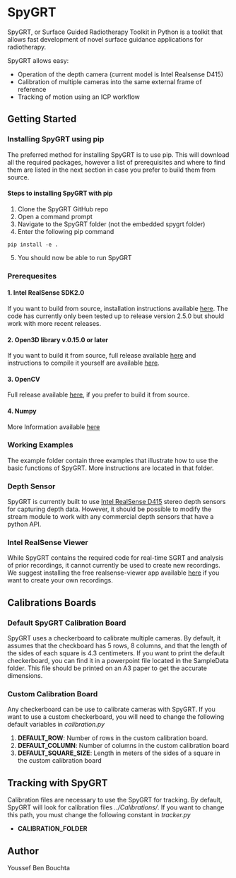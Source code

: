 # SpyGRT

SpyGRT, or Surface Guided Radiotherapy Toolkit in Python is a toolkit that allows fast development of novel surface guidance applications for radiotherapy. 

SpyGRT allows easy: 
- Operation of the depth camera (current model is Intel Realsense D415)
- Calibration of multiple cameras into the same external frame of reference
- Tracking of motion using an ICP workflow 

## Getting Started

### Installing SpyGRT using pip
The preferred method for installing SpyGRT is to use pip. This will download all the required packages, however a list of prerequisites and where to find them are listed in the next section in case you prefer to build them from source.

#### Steps to installing SpyGRT with pip

  1. Clone the SpyGRT GitHub repo
  2. Open a command prompt 
  3. Navigate to the SpyGRT folder (not the embedded spygrt folder)
  4. Enter the following pip command
  
```
pip install -e . 
```
  5. You should now be able to run SpyGRT

### Prerequesites

#### 1. Intel RealSense SDK2.0 

If you want to build from source, installation instructions available [here](https://github.com/IntelRealSense/librealsense). The code has currently only been tested up to release version 2.5.0 but should work with more recent releases. 

#### 2. Open3D library v.0.15.0 or later

If you want to build it from source, full release available [here](https://github.com/PointCloudLibrary/pcl/releases) and instructions to compile it yourself are available [here](http://www.open3d.org/docs/release/getting_started.html).

#### 3. OpenCV 

Full release available [here](https://opencv.org/releases/), if you prefer to build it from source. 

#### 4. Numpy
More Information available [here](https://numpy.org/install/)

### Working Examples
The example folder contain three examples that illustrate how to use the basic functions of SpyGRT. More instructions are located in that folder.

### Depth Sensor
SpyGRT is currently built to use [Intel RealSense D415](https://www.intelrealsense.com/depth-camera-d415/) stereo depth sensors for capturing depth data. However, it should be possible to modify the stream module to work with any commercial depth sensors that have a python API. 

### Intel RealSense Viewer
While SpyGRT contains the required code for real-time SGRT and analysis of prior recordings, it cannot currently be used to create new recordings. We suggest installing the free realsense-viewer app available [here](https://www.intelrealsense.com/sdk-2/) if you want to create your own recordings. 

## Calibrations Boards

### Default SpyGRT Calibration Board

SpyGRT uses a checkerboard to calibrate multiple cameras. By default, it assumes that the checkboard has 5 rows, 8 columns, and that the length of the sides of each square is 4.3 centimeters. If you want to print the default checkerboard, you can find it in a powerpoint file located in the SampleData folder. This file should be printed on an A3 paper to get the accurate dimensions. 

### Custom Calibration Board
Any checkerboard can be use to calibrate cameras with SpyGRT. If you want to use a custom checkerboard, you will need to change the following default variables in *calibration.py*

1. **DEFAULT_ROW**: Number of rows in the custom calibration board.
2. **DEFAULT_COLUMN**: Number of columns in the custom calibration board
3. **DEFAULT_SQUARE_SIZE**: Length in meters of the sides of a square in the custom calibration board 

## Tracking with SpyGRT
Calibration files are necessary to use the SpyGRT for tracking. By default, SpyGRT will look for calibration files *../Calibrations/*. If you want to change this path, you must change the following constant in *tracker.py*

- **CALIBRATION_FOLDER**

## Author
Youssef Ben Bouchta
